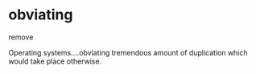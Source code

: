 # obviating 
remove 

Operating systems....obviating tremendous amount of duplication which would take place otherwise.
